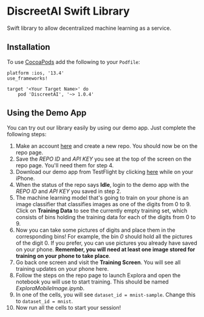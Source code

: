 # DiscreetAI Swift Library
Swift library to allow decentralized machine learning as a service.

## Installation
To use [CocoaPods](https://cocoapods.org) add the following to your `Podfile`:

```
platform :ios, '13.4'
use_frameworks!

target '<Your Target Name>' do
    pod 'DiscreetAI', '~> 1.0.4'
```

## Using the Demo App
You can try out our library easily by using our demo app. Just complete the following steps:

1. Make an account [here](https://beta.discreetai.com/signup) and create a new repo. You should now be on the repo page.
2. Save the *REPO ID* and *API KEY* you see at the top of the screen on the repo page. You'll need them for step 4.
3. Download our demo app from TestFlight by clicking [here](https://testflight.apple.com/join/jJZON87Y) while on your iPhone.
4. When the status of the repo says **Idle**, login to the demo app with the *REPO ID* and *API KEY* you saved in step 2.
5. The machine learning model that's going to train on your phone is an image classifier that classifies images as one of the digits from 0 to 9. Click on **Training Data** to see the currently empty training set, which consists of bins holding the training data for each of the digits from 0 to 9. 
6. Now you can take some pictures of digits and place them in the corresponding bins! For example, the bin *0* should hold all the pictures of the digit 0. If you prefer, you can use pictures you already have saved on your phone. **Remember, you will need at least one image stored for training on your phone to take place**.
7. Go back one screen and visit the **Training Screen**. You will see all training updates on your phone here.
8. Follow the steps on the repo page to launch Explora and open the notebook you will use to start training. This should be named *ExploraMobileImage.ipynb*.
9. In one of the cells, you will see `dataset_id = mnist-sample`. Change this to `dataset_id = mnist`.
10. Now run all the cells to start your session!
